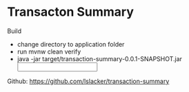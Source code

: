 # Transacton Summary

Build  
  - change directory to application folder
  - run mvnw clean verify
  - java -jar target/transaction-summary-0.0.1-SNAPSHOT.jar <input> <output>

Github: https://github.com/lslacker/transaction-summary

